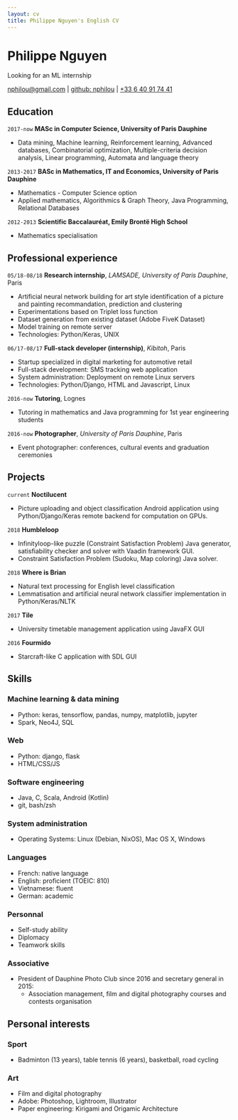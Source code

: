 ```yaml
---
layout: cv
title: Philippe Nguyen's English CV
---
```

# Philippe Nguyen
Looking for an ML internship
<div id="webaddress">
<a href="mailto:nphilou@gmail.com">nphilou@gmail.com</a>
| <a href="https://github.com/nphilou">github: nphilou</a>
| <a href="tel:+33640917441">+33 6 40 91 74 41</a>
</div>

## Education

`2017-now`
__MASc in Computer Science, University of Paris Dauphine__
- Data mining, Machine learning, Reinforcement learning, Advanced databases,
Combinatorial optimization, Multiple-criteria decision analysis,
Linear programming, Automata and language theory

`2013-2017`
__BASc in Mathematics, IT and Economics, University of Paris Dauphine__
- Mathematics - Computer Science option
- Applied mathematics, Algorithmics & Graph Theory, Java Programming, Relational Databases


`2012-2013`
__Scientific Baccalauréat, Emily Brontë High School__
- Mathematics specialisation


## Professional experience

`05/18-08/18`
__Research internship__, _LAMSADE, University of Paris Dauphine_, Paris  
- Artificial neural network building for art style identification of a picture
and painting recommandation, prediction and clustering
- Experimentations based on Triplet loss function
- Dataset generation from existing dataset (Adobe FiveK Dataset)
- Model training on remote server
- Technologies: Python/Keras, UNIX

`06/17-08/17`
__Full-stack developer (internship)__, _Kibitoh_, Paris
- Startup specialized in digital marketing for automotive retail
- Full-stack development: SMS tracking web application
- System administration: Deployment on remote Linux servers
- Technologies: Python/Django, HTML and Javascript, Linux

`2016-now`
__Tutoring__, Lognes
- Tutoring in mathematics and Java programming for 1st year engineering students

`2016-now`
__Photographer__, _University of Paris Dauphine_, Paris
- Event photographer: conferences, cultural events and graduation ceremonies

## Projects

`current`
__Noctilucent__
- Picture uploading and object classification Android application using
Python/Django/Keras remote backend for computation on GPUs.

`2018`
__Humbleloop__
- Infinityloop-like puzzle (Constraint Satisfaction Problem) Java generator,
satisfiability checker and solver with Vaadin framework GUI.
- Constraint Satisfaction Problem (Sudoku, Map coloring) Java solver.

`2018`
__Where is Brian__
- Natural text processing for English level classification
- Lemmatisation and artificial neural network classifier implementation in
Python/Keras/NLTK

`2017`
__Tile__
- University timetable management application using JavaFX GUI

`2016`
__Fourmido__
- Starcraft-like C application with SDL GUI


## Skills

### Machine learning & data mining
- Python: keras, tensorflow, pandas, numpy, matplotlib, jupyter
- Spark, Neo4J, SQL

### Web
- Python: django, flask
- HTML/CSS/JS

### Software engineering
- Java, C, Scala, Android (Kotlin)
- git, bash/zsh

### System administration
- Operating Systems: Linux (Debian, NixOS), Mac OS X, Windows

### Languages
- French: native language
- English: proficient (TOEIC: 810)
- Vietnamese: fluent
- German: academic

### Personnal
- Self-study ability
- Diplomacy
- Teamwork skills

### Associative
- President of Dauphine Photo Club since 2016 and secretary general in 2015:
  - Association management, film and digital photography courses and contests organisation


## Personal interests

### Sport
- Badminton (13 years), table tennis (6 years), basketball, road cycling

### Art
- Film and digital photography
- Adobe: Photoshop, Lightroom, Illustrator
- Paper engineering: Kirigami and Origamic Architecture
